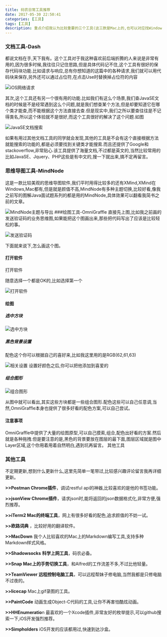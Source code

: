 ```yaml
---
title: 码农日常工具推荐
date: 2017-05-30 22:50:41
categories: [工具]
tags: [工具]
description: 重点介绍我认为比较重要的三个工具(这三款是Mac上的,也可以对应找Windows),一个是文档工具,另外两个是我平时绘图相关的工具,其他的一笔带过。
---
```

### 文档工具-Dash
都说文档在手,天下我有。这个工具对于我这种喜欢前后端折腾的人来说是非常有用的,因为很多时候,我往往只记住思路,但是具体代码记不住,这个工具有很好的保存代码块功能.比如请求与响应,总有你想知道的这篇中的各种请求,我们就可以用代码块来保存,另外还可以通过占位符,在点击Use时替换掉占位符的内容 

![iOS网络请求](https://static.oschina.net/uploads/img/201705/30230640_q0Th.jpg "iOS网络请求")

其次,这个工具还有另一个很有用的功能.比如我们有这么个场景,我们查JavaSE文档的时候是不是经常遇到这么个问题,就是我们想查某个方法,但是却要知道它在哪个类才能查,而不能根据这个方法直接去查.但是现实中,我们之所以要查往往是不记得类名,所以这个体验就不是很好,而这个工具很好的解决了这个问题.如图

![JavaSE文档搜索](https://static.oschina.net/uploads/img/201705/30230648_JTwk.jpg "JavaSE文档搜索")

如果有用过其他文档工具的同学就会发现,其他的工具是不会有这个直接根据方法就能搜索的功能的,都是必须要找到关键类才能搜索.而且还提供了Google和stackoverflow,非常贴心.该工具提供了海量文档,不过都是英文的,当然比较常用的比如JavaSE、Jquery、PHP这些是有中文的,搜一下就出来,搞不定再留言。

### 思维导图工具-MindNode

这是一款比较美观的思维导图软件,我们平时用得比较多的还有XMind,XMind在Windows,Mac都有,但是就是颜值不高,MindNode有多种主题切换,比较好看,像我之前写的图解Java面试题系列的都是用的MindNode,具体效果可以翻看我简书之前的文章。

![MindNode主题与导出](https://static.oschina.net/uploads/img/201705/30230658_4OsZ.jpg "MindNode主题与导出")
###绘图工具-OmniGraffle
直接先上图,比如我之前画的发送验证码的业务思维图,如果能把这个图画出来,那些把代码写出了应该是比较轻松的事。

![发送验证码](https://static.oschina.net/uploads/img/201705/30230705_7esE.jpg "发送验证码")

下面就来说下,怎么画这个图。
#### 打开软件


打开软件

随意选择一个都是OK的,比如选择第一个

![打开软件](https://static.oschina.net/uploads/img/201705/30230712_pvXx.jpg "打开软件")

#### 绘图
##### 选中方块

![选中方块](https://static.oschina.net/uploads/img/201705/30230719_5aRS.jpg "选中方块")

##### 黑色背景设置
配色这个你可以根据自己的喜好来,比如我这里用的是RGB(62,61,63)

![相关设置](https://static.oschina.net/uploads/img/201705/30230725_43sE.jpg "相关设置")
设置好颜色之后,你可以把他添加到喜爱的
##### 组合图形

![组合图形](https://static.oschina.net/uploads/img/201705/30230732_HWDT.jpg "组合图形")

从图中就可以看出,其实这些方块都是一些组合图形.配色这些可以自己任意调,当然,OmniGraffle本身也提供了很多好看的配色方案,可以自己尝试。
#### 注意事项

OmniGraffle中提供了大量的绘图原型,可以自己摸索,组合,配色出好看的方案.然后就是各种拖拽.但是要注意的是,黑色的背景要放在图层的最下面,图层区域就是图中Layer区域,这个你用着用着自然明白,遇到坑再留言。
其他工具



### 其他工具

不定期更新,想到什么更新什么,这里先简单一笔带过,比较感兴趣评论留言我再详细更新。

**>>Postman Chrome插件**，调试restful api的神器,比较喜欢的是他的书签功能。

**>>jsonView Chrome插件**，请求json时,能将返回的json数据格式化,非常方便,强烈推荐。

**>>iTerm2 Mac的终端工具**，网上有很多好看的配色,追求颜值的不妨一试。

**>>欧路词典** ，比较好用的翻译软件。

**>>MacDown** 我个人比较喜欢的Mac上的Markdown编写工具,支持多种Markdown样式风格。

**>>Shadowsocks** **科学上网工具**，码农必备。

**>>Snap Mac上的手势切换工具**，和Alfred的工作流差不多,不过比他轻量。

**>>TeamViewer 远程控制电脑工具**，可以远程帮妹子修电脑,当然我都是只修电脑不过夜的。

**>>licecap** Mac上gif录图的工具。

**>>PaintCode** 动画生成Object-C代码的工具,让你不再害怕酷炫动画。

**>>HHEnumeratio**n 最喜欢的一个Xcode插件,非常友好的枚举提示,可以github搜索一下,iOS开发强烈推荐。

**>>Simpholders** iOS开发的应该都用过,快速到达沙盒。 